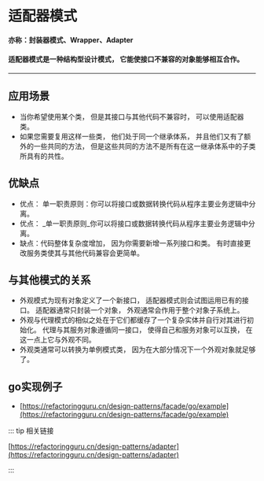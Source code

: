 # 适配器模式
#### 亦称：封装器模式、Wrapper、Adapter
#### 适配器模式是一种结构型设计模式， 它能使接口不兼容的对象能够相互合作。
---

## 应用场景
* 当你希望使用某个类， 但是其接口与其他代码不兼容时， 可以使用适配器类。
* 如果您需要复用这样一些类， 他们处于同一个继承体系， 并且他们又有了额外的一些共同的方法，
但是这些共同的方法不是所有在这一继承体系中的子类所具有的共性。

## 优缺点
* 优点： 单一职责原则：你可以将接口或数据转换代码从程序主要业务逻辑中分离。
* 优点： _单一职责原则_你可以将接口或数据转换代码从程序主要业务逻辑中分离。
* 缺点：代码整体复杂度增加， 因为你需要新增一系列接口和类。 有时直接更改服务类使其与其他代码兼容会更简单。

## 与其他模式的关系
* 外观模式为现有对象定义了一个新接口， 适配器模式则会试图运用已有的接口。 适配器通常只封装一个对象， 外观通常会作用于整个对象子系统上。
* 外观与代理模式的相似之处在于它们都缓存了一个复杂实体并自行对其进行初始化。 代理与其服务对象遵循同一接口，
使得自己和服务对象可以互换， 在这一点上它与外观不同。
* 外观类通常可以转换为单例模式类， 因为在大部分情况下一个外观对象就足够了。

## go实现例子
* [https://refactoringguru.cn/design-patterns/facade/go/example](https://refactoringguru.cn/design-patterns/facade/go/example)

::: tip 相关链接

[https://refactoringguru.cn/design-patterns/adapter](https://refactoringguru.cn/design-patterns/adapter)

:::
